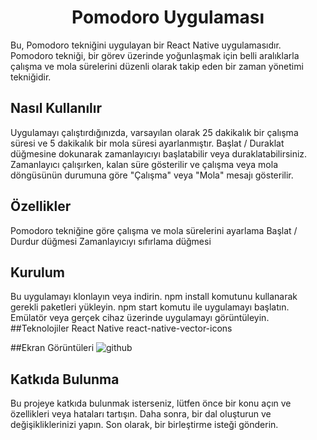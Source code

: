 
<h1 align="center">Pomodoro Uygulaması </h1>
Bu, Pomodoro tekniğini uygulayan bir React Native uygulamasıdır. Pomodoro tekniği, bir görev üzerinde yoğunlaşmak için belli aralıklarla çalışma ve mola sürelerini düzenli olarak takip eden bir zaman yönetimi tekniğidir.

## Nasıl Kullanılır

Uygulamayı çalıştırdığınızda, varsayılan olarak 25 dakikalık bir çalışma süresi ve 5 dakikalık bir mola süresi ayarlanmıştır. Başlat / Duraklat düğmesine dokunarak zamanlayıcıyı başlatabilir veya duraklatabilirsiniz. Zamanlayıcı çalışırken, kalan süre gösterilir ve çalışma veya mola döngüsünün durumuna göre "Çalışma" veya "Mola" mesajı gösterilir.

## Özellikler
Pomodoro tekniğine göre çalışma ve mola sürelerini ayarlama
Başlat / Durdur düğmesi
Zamanlayıcıyı sıfırlama düğmesi
## Kurulum
Bu uygulamayı klonlayın veya indirin.
npm install komutunu kullanarak gerekli paketleri yükleyin.
npm start komutu ile uygulamayı başlatın.
Emülatör veya gerçek cihaz üzerinde uygulamayı görüntüleyin.
##Teknolojiler
React Native
react-native-vector-icons


##Ekran Görüntüleri
![github](ahtapop.jpg)


## Katkıda Bulunma
Bu projeye katkıda bulunmak isterseniz, lütfen önce bir konu açın ve özellikleri veya hataları tartışın. Daha sonra, bir dal oluşturun ve değişikliklerinizi yapın. Son olarak, bir birleştirme isteği gönderin.
